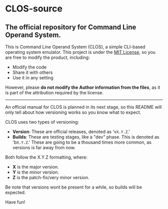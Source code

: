 # CLOS-source
## The official repository for Command Line Operand System.
This is Command Line Operand System (CLOS), a simple CLI-based operating system emulator. This project is under the [MIT License](./LICENSE), so you are free to modify the product, including:

+ Modify the code
+ Share it with others
+ Use it in any setting

However, please **do not modify the Author information from the files**, as it is part of the attribution required by the license.

---

An official manual for CLOS is planned in its next stage, so this README will only tell about how versioning works so you know what to expect.

CLOS uses two types of versioning:

+ **Version**: These are official releases, denoted as 'v`X.Y.Z`.'
+ **Builds**: These are testing stages, like a "dev" phase. This is denoted as 'b`X.Y.Z`.' These are going to be a thousand times more common, as versions is far away from now.

Both follow the X.Y.Z formatting, where:

+ **X** is the major version.
+ **Y** is the minor version.
+ **Z** is the patch-fix/very minor version.

Be note that versions wont be present for a while, so builds will be expected.

Have fun!
